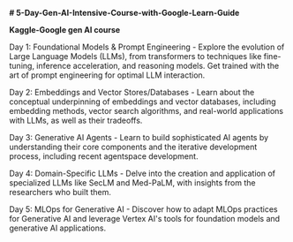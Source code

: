 **# 5-Day-Gen-AI-Intensive-Course-with-Google-Learn-Guide**

**Kaggle-Google gen AI course**


Day 1: Foundational Models & Prompt Engineering - Explore the evolution of Large Language Models (LLMs), from transformers to techniques like fine-tuning, inference acceleration, and reasoning models. Get trained with the art of prompt engineering for optimal LLM interaction.

Day 2: Embeddings and Vector Stores/Databases - Learn about the conceptual underpinning of embeddings and vector databases, including embedding methods, vector search algorithms, and real-world applications with LLMs, as well as their tradeoffs.

Day 3: Generative AI Agents - Learn to build sophisticated AI agents by understanding their core components and the iterative development process, including recent agentspace development.

Day 4: Domain-Specific LLMs - Delve into the creation and application of specialized LLMs like SecLM and Med-PaLM, with insights from the researchers who built them.

Day 5: MLOps for Generative AI - Discover how to adapt MLOps practices for Generative AI and leverage Vertex AI's tools for foundation models and generative AI applications.
